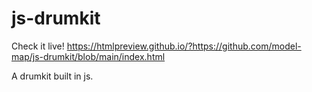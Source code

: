 # js-drumkit
Check it live!
https://htmlpreview.github.io/?https://github.com/model-map/js-drumkit/blob/main/index.html

A drumkit built in js.
